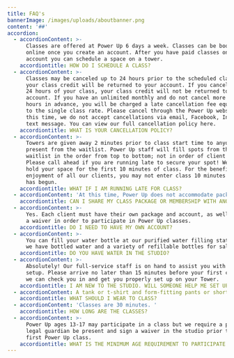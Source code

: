 ```yaml
---
title: FAQ's
bannerImage: /images/uploads/aboutbanner.png
content: '##'
accordion:
  - accordionContent: >-
      Classes are offered at Power Up 6 days a week. Classes can be booked
      online once you create an account. After you have paid classes on your
      account you can schedule a space on a tower. 
    accordiontitle: HOW DO I SCHEDULE A CLASS?
  - accordionContent: >-
      Classes may be canceled up to 24 hours prior to the scheduled class and
      your class credit will be returned to your account. If you cancel within
      24 hours of your class, your class credit will not be returned to your
      account. If you have an unlimited monthly and do not cancel more than 24
      hours in advance, you will be charged a late cancellation fee equivalent
      to the single class rate. Please cancel through the Power Up website. At
      this time, we do not accept cancellations via email, Facebook, Instagram,
      text message. You can view our full cancellation policy here.
    accordiontitle: WHAT IS YOUR CANCELLATION POLICY?
  - accordionContent: >-
      Towers are given away 2 minutes prior to class start time to anyone who is
      present from the waitlist. Power Up staff will fill spots from the
      waitlist in the order from top to bottom; not in order of client arrival.
      Please call ahead if you are running late to secure your spot! We will
      hold your space for the first 10 minutes of class. For the benefit and
      enjoyment of all our clients, you may not enter class 10 minutes after it
      has begun.
    accordiontitle: WHAT IF I AM RUNNING LATE FOR CLASS?
  - accordionContent: 'At this time, Power Up does not accommodate package sharing or transfers.'
    accordiontitle: CAN I SHARE MY CLASS PACKAGE OR MEMBERSHIP WITH ANOTHER PERSON?
  - accordionContent: >-
      Yes. Each client must have their own package and account, as well as sign
      a waiver in order to participate in Power Up classes.
    accordiontitle: DO I NEED TO HAVE MY OWN ACCOUNT?
  - accordionContent: >-
      You can fill your water bottle at our purified water filling station, or
      we have bottled water and a variety of refillable bottles for sale.  
    accordiontitle: DO YOU HAVE WATER IN THE STUDIO?
  - accordionContent: >-
      Absolutely! Our full-service staff is on hand to assist you with class
      setup. Please arrive no later than 15 minutes before your first class so
      we can check you in and get you properly set up on your Tower.
    accordiontitle: I AM NEW TO THE STUDIO. WILL SOMEONE HELP ME SET UP?
  - accordionContent: A tank or t-shirt and form-fitting pants or shorts. Be ready to sweat!
    accordiontitle: WHAT SHOULD I WEAR TO CLASS?
  - accordionContent: 'Classes are 30 minutes. '
    accordiontitle: HOW LONG ARE THE CLASSES?
  - accordionContent: >-
      Power Up ages 13-17 may participate in a class but we require a parent or
      legal guardian be present and sign a waiver in the studio prior to their
      first Power Up class.
    accordiontitle: WHAT IS THE MINIMUM AGE REQUIREMENT TO PARTICIPATE IN A CLIMB CLASS?
---
```


